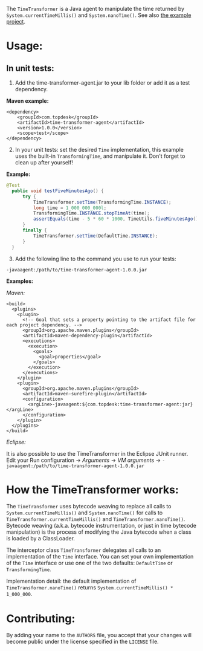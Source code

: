 The `TimeTransformer` is a Java agent to manipulate the time returned by `System.currentTimeMillis()` and `System.nanoTime()`. See also [the example project](https://github.com/TOPdesk/time-transformer-examples).

# Usage:
## In unit tests:
1. Add the time-transformer-agent.jar to your lib folder or add it as a test dependency.

  **Maven example:**
  ```maven
  <dependency>
      <groupId>com.topdesk</groupId>
      <artifactId>time-transformer-agent</artifactId>
      <version>1.0.0</version>
      <scope>test</scope>
  </dependency>
  ```

2. In your unit tests: set the desired `Time` implementation, this example uses the built-in `TransformingTime`, and manipulate it. Don't forget to clean up after yourself!

  **Example:**

  ```java
  @Test
	public void testFiveMinutesAgo() {
		try {
			TimeTransformer.setTime(TransformingTime.INSTANCE);
			long time = 1_000_000_000l;
			TransformingTime.INSTANCE.stopTimeAt(time);
			assertEquals(time - 5 * 60 * 1000, TimeUtils.fiveMinutesAgo());
		}
		finally {
			TimeTransformer.setTime(DefaultTime.INSTANCE);
		}
	}
  ```

3. Add the following line to the command you use to run your tests:
```
-javaagent:/path/to/time-transformer-agent-1.0.0.jar
```

  **Examples:**

  *Maven:*
  ```maven
  <build>
    <plugins>
      <plugin>
        <!-- Goal that sets a property pointing to the artifact file for each project dependency. -->
        <groupId>org.apache.maven.plugins</groupId>
        <artifactId>maven-dependency-plugin</artifactId>
        <executions>
          <execution>
            <goals>
              <goal>properties</goal>
            </goals>
          </execution>
        </executions>
      </plugin>
      <plugin>
        <groupId>org.apache.maven.plugins</groupId>
        <artifactId>maven-surefire-plugin</artifactId>
        <configuration>
          <argLine>-javaagent:${com.topdesk:time-transformer-agent:jar}</argLine>
        </configuration>
      </plugin>
    </plugins>
  </build>
  ```

  *Eclipse:*

  It is also possible to use the TimeTransformer in the Eclipse JUnit runner. Edit your Run configuration -> *Arguments* ->  *VM arguments* -> `-javaagent:/path/to/time-transformer-agent-1.0.0.jar`

# How the TimeTransformer works:
The `TimeTransformer` uses bytecode weaving to replace all calls to `System.currentTimeMillis()` and `System.nanoTime()` for calls to `TimeTransformer.currentTimeMillis()` and `TimeTransformer.nanoTime()`. Bytecode weaving (a.k.a. bytecode instrumentation, or just in time bytecode manipulation) is the process of modifying the Java bytecode when a class is loaded by a ClassLoader.

The interceptor class `TimeTransformer` delegates all calls to an implementation of the `Time` interface. You can set your own implementation of the `Time` interface or use one of the two defaults: `DefaultTime` or `TransformingTime`.

Implementation detail: the default implementation of `TimeTransformer.nanoTime()` returns `System.currentTimeMillis() * 1_000_000`.

# Contributing:
By adding your name to the `AUTHORS` file, you accept that your changes will become public under the license specified in the `LICENSE` file.
